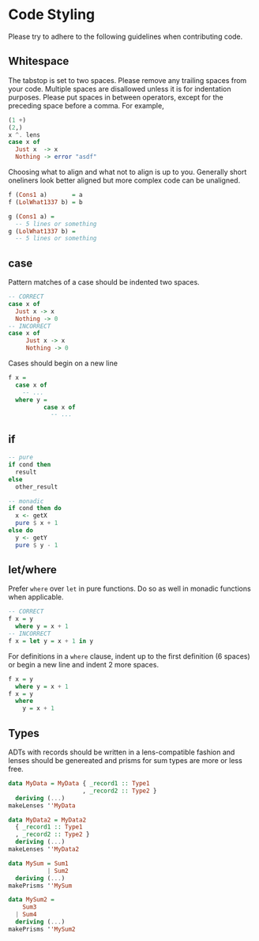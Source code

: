 # Code Styling

Please try to adhere to the following guidelines when contributing code.

## Whitespace

The tabstop is set to two spaces. Please remove any trailing spaces from your
code. Multiple spaces are disallowed unless it is for indentation purposes.
Please put spaces in between operators, except for the preceding space before a
comma. For example,

```haskell
(1 +)
(2,)
x ^. lens
case x of
  Just x  -> x
  Nothing -> error "asdf"
```

Choosing what to align and what not to align is up to you. Generally short
oneliners look better aligned but more complex code can be unaligned.

```haskell
f (Cons1 a)       = a
f (LolWhat1337 b) = b

g (Cons1 a) =
  -- 5 lines or something
g (LolWhat1337 b) =
  -- 5 lines or something
```

## case

Pattern matches of a case should be indented two spaces.

```haskell
-- CORRECT
case x of
  Just x -> x
  Nothing -> 0
-- INCORRECT
case x of
     Just x -> x
     Nothing -> 0
```

Cases should begin on a new line

```haskell
f x =
  case x of
    -- ...
  where y =
          case x of
            -- ...
```

## if

```haskell
-- pure
if cond then
  result
else
  other_result

-- monadic
if cond then do
  x <- getX
  pure $ x + 1
else do
  y <- getY
  pure $ y - 1
```

## let/where

Prefer `where` over `let` in pure functions. Do so as well in monadic functions
when applicable.

```haskell
-- CORRECT
f x = y
  where y = x + 1
-- INCORRECT
f x = let y = x + 1 in y
```

For definitions in a `where` clause, indent up to the first definition (6
spaces) or begin a new line and indent 2 more spaces.

```haskell
f x = y
  where y = x + 1
f x = y
  where
    y = x + 1
```

## Types

ADTs with records should be written in a lens-compatible fashion and lenses
should be genereated and prisms for sum types are more or less free.

```haskell
data MyData = MyData { _record1 :: Type1
                     , _record2 :: Type2 }
  deriving (...)
makeLenses ''MyData

data MyData2 = MyData2
  { _record1 :: Type1
  , _record2 :: Type2 }
  deriving (...)
makeLenses ''MyData2

data MySum = Sum1
           | Sum2
  deriving (...)
makePrisms ''MySum

data MySum2 =
    Sum3
  | Sum4
  deriving (...)
makePrisms ''MySum2
```

